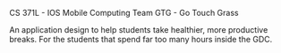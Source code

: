 CS 371L - IOS Mobile Computing
Team GTG - Go Touch Grass

An application design to help students take healthier, more productive breaks. For the students that spend far too many hours inside the GDC.
